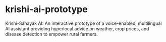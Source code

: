 # krishi-ai-prototype
Krishi-Sahayak AI: An interactive prototype of a voice-enabled, multilingual AI assistant providing hyperlocal advice on weather, crop prices, and disease detection to empower rural farmers.
